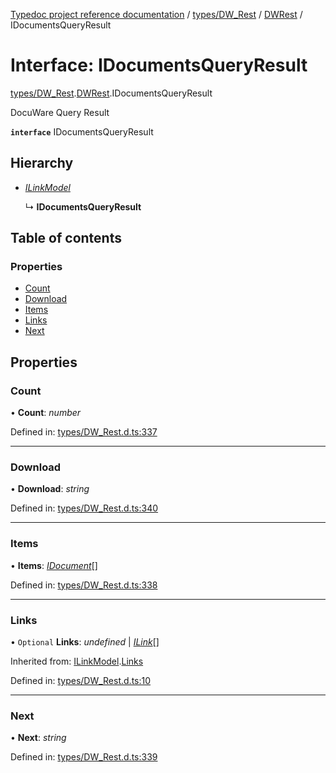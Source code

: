 [Typedoc project reference documentation](../README.md) / [types/DW_Rest](../modules/types_dw_rest.md) / [DWRest](../modules/types_dw_rest.dwrest.md) / IDocumentsQueryResult

# Interface: IDocumentsQueryResult

[types/DW_Rest](../modules/types_dw_rest.md).[DWRest](../modules/types_dw_rest.dwrest.md).IDocumentsQueryResult

DocuWare Query Result

**`interface`** IDocumentsQueryResult

## Hierarchy

* [*ILinkModel*](types_dw_rest.dwrest.ilinkmodel.md)

  ↳ **IDocumentsQueryResult**

## Table of contents

### Properties

- [Count](types_dw_rest.dwrest.idocumentsqueryresult.md#count)
- [Download](types_dw_rest.dwrest.idocumentsqueryresult.md#download)
- [Items](types_dw_rest.dwrest.idocumentsqueryresult.md#items)
- [Links](types_dw_rest.dwrest.idocumentsqueryresult.md#links)
- [Next](types_dw_rest.dwrest.idocumentsqueryresult.md#next)

## Properties

### Count

• **Count**: *number*

Defined in: [types/DW_Rest.d.ts:337](https://github.com/DocuWare/REST-Sample-TS/blob/6171aa8/src/types/DW_Rest.d.ts#L337)

___

### Download

• **Download**: *string*

Defined in: [types/DW_Rest.d.ts:340](https://github.com/DocuWare/REST-Sample-TS/blob/6171aa8/src/types/DW_Rest.d.ts#L340)

___

### Items

• **Items**: [*IDocument*](types_dw_rest.dwrest.idocument.md)[]

Defined in: [types/DW_Rest.d.ts:338](https://github.com/DocuWare/REST-Sample-TS/blob/6171aa8/src/types/DW_Rest.d.ts#L338)

___

### Links

• `Optional` **Links**: *undefined* \| [*ILink*](types_dw_rest.dwrest.ilink.md)[]

Inherited from: [ILinkModel](types_dw_rest.dwrest.ilinkmodel.md).[Links](types_dw_rest.dwrest.ilinkmodel.md#links)

Defined in: [types/DW_Rest.d.ts:10](https://github.com/DocuWare/REST-Sample-TS/blob/6171aa8/src/types/DW_Rest.d.ts#L10)

___

### Next

• **Next**: *string*

Defined in: [types/DW_Rest.d.ts:339](https://github.com/DocuWare/REST-Sample-TS/blob/6171aa8/src/types/DW_Rest.d.ts#L339)
